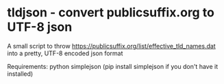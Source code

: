 tldjson - convert publicsuffix.org to UTF-8 json
=======

A small script to throw https://publicsuffix.org/list/effective_tld_names.dat into a pretty, UTF-8 encoded json format

Requirements:
python
simplejson (pip install simplejson if you don't have it installed)
